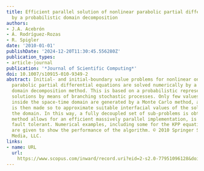 ```yaml
---
title: Efficient parallel solution of nonlinear parabolic partial differential equations
  by a probabilistic domain decomposition
authors:
- J.A. Acebrón
- Á. Rodríguez-Rozas
- R. Spigler
date: '2010-01-01'
publishDate: '2024-12-20T11:30:45.556280Z'
publication_types:
- article-journal
publication: '*Journal of Scientific Computing*'
doi: 10.1007/s10915-010-9349-2
abstract: Initial- and initial-boundary value problems for nonlinear one-dimensional
  parabolic partial differential equations are solved numerically by a probabilistic
  domain decomposition method. This is based on a probabilistic representation of
  solutions by means of branching stochastic processes. Only few values of the solution
  inside the space-time domain are generated by a Monte Carlo method, and an interpolation
  is then made so to approximate suitable interfacial values of the solution inside
  the domain. In this way, a fully decoupled set of sub-problems is obtained. This
  method allows for an efficient massively parallel implementation, is scalable and
  fault tolerant. Numerical examples, including some for the KPP equation and beyond
  are given to show the performance of the algorithm. © 2010 Springer Science+Business
  Media, LLC.
links:
- name: URL
  url: 
    https://www.scopus.com/inward/record.uri?eid=2-s2.0-77951096128&doi=10.1007%2fs10915-010-9349-2&partnerID=40&md5=a6dfcc53d556f2c16e70622f653de923
---
```

